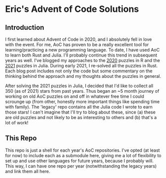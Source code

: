 # Eric's Advent of Code Solutions

## Introduction

I first learned about Advent of Code in 2020, and I absolutely fell in love with the
event. For me, AoC has proven to be a really excellent tool for learning/practicing
a new programming language. To date, I have used AoC to learn both Rust and Julia. I'll
probably continue this trend in subsequent years as well. I've blogged my approaches
to the [2020](https://www.ericburden.work/categories/advent-of-code-2020/) puzzles in 
R and the [2021](https://www.ericburden.work/categories/advent-of-code-2021/) puzzles
in Julia. During early 2021, I re-solved all the puzzles in Rust. Each blog post
includes not only the code but some commentary on the thinking behind the approach and
my thoughts about the puzzles in general.

After solving the 2021 puzzles in Julia, I decided that I'd like to collect all 350 (as
of 2021) stars from past years. Thus began an ~5 month journey of working on old AoC
puzzles on and off in whatever free time I could scrounge up (from other, honestly more
important things like spending time with family). The 'legacy' repo contains all the Julia code
I wrote to earn those stars! I can't imagine that I'll try to blog about these, since 
(a) these are old puzzles and not likely to be as interesting to others and (b) that's
a lot of work!

## This Repo

This repo is just a shell for each year's AoC repositories. I've opted (at least for
now) to include each as a submodule here, giving me a lot of flexibility to set up and
use other languages for future years, because I probably will. This way, I can have one
repo per year (notwithstanding the legacy years) and link them all here.
